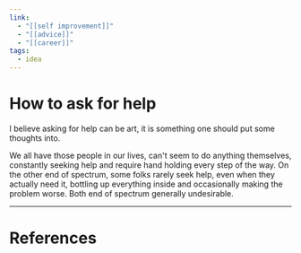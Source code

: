 ```yaml
---
link:
  - "[[self improvement]]"
  - "[[advice]]"
  - "[[career]]"
tags:
  - idea
---
```

# How to ask for help
I believe asking for help can be art, it is something one should put some thoughts into.

We all have those people in our lives, can't seem to do anything themselves, constantly seeking help and require hand holding every step of the way. On the other end of spectrum,  some folks rarely seek help, even when they actually need it, bottling up everything inside and occasionally making the problem worse. Both end of spectrum generally undesirable. 



---
# References